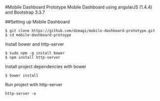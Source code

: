 #Mobile Dashboard Prototype
Mobile Dashboard using angularJS (1.4.4) and Bootstrap 3.3.7

##Setting up Mobile Dashboard
```console
$ git clone https://github.com/dimagi/mobile-dashboard-prototype.git
$ cd mobile-dashboard-protoype
```

Install bower and http-server
```console
$ sudo npm -g install bower
$ npm install http-server
```

Install project dependencies with bower
```console
$ bower install
```

Run project with http-server
```console
http-server -o
```
